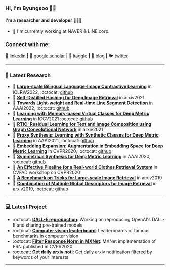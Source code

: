 ### Hi, I'm Byungsoo 👋🎃


#### I'm a researcher and developer 🐛🐛🐛
- 🏢 I'm currently working at NAVER & LINE corp.

### Connect with me:

👔 [linkedin][linkedin] **|** 
📰 [google scholar][google scholar] **|** 
🏃 [kaggle][kaggle] **|** 
🏡 [blog][blog] **|** 
🐦 [twitter][twitter]

---

### 📑 Latest Research
<!-- PAPER:START -->
- 📜 [**Large-scale Bilingual Language-Image Contrastive Learning**][KELIP arxiv] in ICLRW2022, :octocat: [github][KELIP github]
- 📜 [**Self-Distilled Hashing for Deep Image Retrieval**][DHD arxiv] in arxiv2021
- 📜 [**Towards Light-weight and Real-time Line Segment Detection**][MLSD arxiv] in AAAI2022, :octocat: [github][MLSD github]
- 📜 [**Learning with Memory-based Virtual Classes for Deep Metric Learning**][MemVir arxiv] in ICCV2021 :octocat: [github][MemVir github]
- 📜 [**RTIC: Residual Learning for Text and Image Composition using Graph Convolutional Network**][RTIC arxiv] in arxiv2021
- 📜 [**Proxy Synthesis: Learning with Synthetic Classes for Deep Metric Learning**][PS arxiv] in AAAI2021, :octocat: [github][PS github]
- 📜 [**Embedding Expansion: Augmentation in Embedding Space for Deep Metric Learning**][EE arxiv] in CVPR2020, :octocat: [github][EE github]
- 📜 [**Symmetrical Synthesis for Deep Metric Learning**][symm arxiv] in AAAI2020, :octocat: [github][symm github]
- 📜 [**An Effective Pipeline for a Real-world Clothes Retrieval System**][pipeline_arxiv] in CVFAD workshop on CVPR2020
- 📜 [**A Benchmark on Tricks for Large-scale Image Retrieval**][benchmark arxiv] in arxiv2019
- 📜 [**Combination of Multiple Global Descriptors for Image Retrieval**][cgd arxiv] in arxiv2019, :octocat: [github][cgd github]


<!-- PAPER:END -->

---

### 💻 Latest Project
<!-- Project:START -->
- :octocat: [**DALL-E reproduction**][dalle]: Working on reproducing OpenAI's DALL-E and sharing pre-trained models
- :octocat: [**Computer vision leaderboard**][leaderboard]: Leaderboards of famous benchmarks in computer vision
- :octocat: [**Filter Response Norm in MXNet**][FRN]: MXNet implementation of FRN published in CVPR2020
- :octocat: [**Get daily arxiv noti**][noti]: Get daily arxiv notification filtered by keywords of your interests


<!-- Project:END -->

---

[KELIP arxiv]: https://arxiv.org/abs/2203.14463
[KELIP github]: https://github.com/navervision/KELIP
[DHD arxiv]: https://arxiv.org/abs/2112.08816
[MLSD arxiv]: https://arxiv.org/abs/2106.00186
[MLSD github]: https://github.com/navervision/mlsd
[MemVir github]: https://github.com/navervision/MemVir
[MemVir arxiv]: https://arxiv.org/abs/2103.16940
[RTIC arxiv]: https://arxiv.org/abs/2104.03015
[PS arxiv]: https://arxiv.org/abs/2103.15454
[PS github]: https://github.com/navervision/proxy-synthesis
[EE arxiv]: https://arxiv.org/abs/2003.02546
[EE github]: https://github.com/clovaai/embedding-expansion
[symm arxiv]: https://arxiv.org/abs/2003.02546
[symm github]: https://github.com/clovaai/embedding-expansion
[pipeline_arxiv]: https://arxiv.org/abs/2005.12739
[benchmark arxiv]: https://arxiv.org/abs/1907.11854
[cgd arxiv]: https://arxiv.org/abs/1903.10663v3
[cgd github]: https://github.com/naver/cgd

[dalle]: https://github.com/lucidrains/DALLE-pytorch/discussions/131
[leaderboard]: https://github.com/kobiso/Computer-Vision-Leaderboard
[FRN]: https://github.com/kobiso/FilterResponseNorm-MXNet
[noti]: https://github.com/kobiso/get-daily-arxiv-noti

[google scholar]: https://scholar.google.co.kr/citations?user=verZ0N4AAAAJ
[linkedin]: https://www.linkedin.com/in/byungsooko/
[kaggle]: https://www.kaggle.com/kobiso
[blog]: https://sites.google.com/view/byungsooko
[twitter]: https://twitter.com/ByungSooKo1
